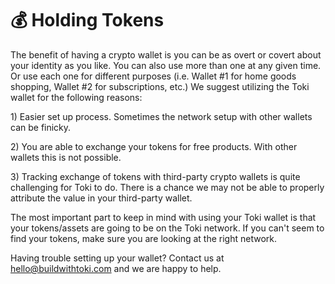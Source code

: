 # 💰 Holding Tokens

The benefit of having a crypto wallet is you can be as overt or covert about your identity as you like. You can also use more than one at any given time. Or use each one for different purposes (i.e. Wallet #1 for home goods shopping, Wallet #2 for subscriptions, etc.) We suggest utilizing the Toki wallet for the following reasons:

1\) Easier set up process. Sometimes the network setup with other wallets can be finicky.

2\) You are able to exchange your tokens for free products. With other wallets this is not possible.

3\) Tracking exchange of tokens with third-party crypto wallets is quite challenging for Toki to do. There is a chance we may not be able to properly attribute the value in your third-party wallet.

The most important part to keep in mind with using your Toki wallet is that your tokens/assets are going to be on the Toki network. If you can't seem to find your tokens, make sure you are looking at the right network.

Having trouble setting up your wallet? Contact us at hello@buildwithtoki.com and we are happy to help.
